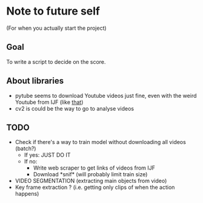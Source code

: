 # Note to future self
(For when you actually start the project)

## Goal
To write a script to decide on the score.

## About libraries
- pytube seems to download Youtube videos just fine, even with the weird Youtube from IJF (like [that](https://www.youtube.com/embed/IZwd2xiGoyA?start=17&autoplay=1&enablejsapi=1&origin=https%3A%2F%2Fwww.ijf.org&widgetid=1))
- cv2 is could be the way to go to analyse videos

## TODO
- Check if there's a way to train model without downloading all videos (batch?)
    - If yes: JUST DO IT
    - If no:
        - Write web scraper to get links of videos from IJF
        - Download \*snif\* (will probably limit train size)
- VIDEO SEGMENTATION (extracting main objects from video)
- Key frame extraction ? (i.e. getting only clips of when the action happens)